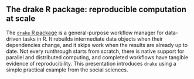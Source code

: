 ## The drake R package: reproducible computation at scale

The [`drake` R package](https://github.com/ropensci/drake) is a general-purpose workflow manager for data-driven tasks in R. It rebuilds intermediate data objects when their dependencies change, and it skips work when the results are already up to date. Not every runthrough starts from scratch, there is native support for parallel and distributed computing, and completed workflows have tangible evidence of reproducibility. This presentation introduces `drake` using a simple practical example from the social sciences.
